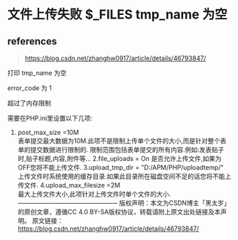 # 文件上传失败 $_FILES tmp_name 为空

## references

> https://blog.csdn.net/zhanghw0917/article/details/46793847/

打印  tmp_name 为空

error_code 为 1 

超过了内存限制

需要在PHP.ini里设置以下几项:
1. post_max_size =10M  
表单提交最大数据为10M.此项不是限制上传单个文件的大小,而是针对整个表单的提交数据进行限制的.
限制范围包括表单提交的所有内容.例如:发表贴子时,贴子标题,内容,附件等...
2.file_uploads = On 
是否允许上传文件,如果为OFF您将不能上传文件.
3.upload_tmp_dir = "D:/APM/PHP/uploadtemp/" 
上传文件时系统使用的缓存目录.如果此目录所在磁盘空间不足的话您将不能上传文件.
4.upload_max_filesize =2M  
最大上传文件大小,此项针对上传文件时单个文件的大小.
————————————————
版权声明：本文为CSDN博主「黑太岁」的原创文章，遵循CC 4.0 BY-SA版权协议，转载请附上原文出处链接及本声明。
原文链接：https://blog.csdn.net/zhanghw0917/article/details/46793847/